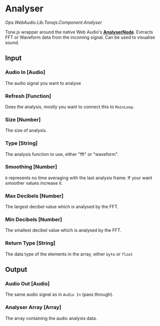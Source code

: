 # Analyser

*Ops.WebAudio.Lib.Tonejs.Component.Analyser*    

Tone.js wrapper around the native Web Audio's [**AnalyserNode**](http://webaudio.github.io/web-audio-api/#idl-def-AnalyserNode). Extracts FFT or Waveform data from the incoming signal. Can be used to visualise sound.

## Input

### Audio In [Audio]

The audio signal you want to analyse

### Refresh [Function]

Does the analysis, mostly you want to connect this to `MainLoop`.

### Size [Number]

The size of analysis.

### Type [String]

The analysis function to use, either "fft" or "waveform".

### Smoothing [Number]

`0` represents no time averaging with the last analysis frame. If your want smoother values increase it.

### Max Decibels [Number]

The largest decibel value which is analysed by the FFT.

### Min Decibels [Number]

The smallest decibel value which is analysed by the FFT.

### Return Type [String]

The data type of the elements in the array, either `byte` or `float`

## Output

### Audio Out [Audio]

The same audio signal as in `Audio In` (pass through).

### Analyser Array [Array]

The array containing the audio analysis data.